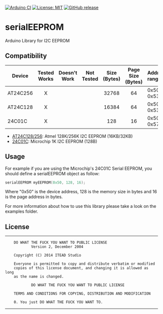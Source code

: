 [![Arduino CI](https://github.com/argandas/serialEEPROM/workflows/Arduino_CI/badge.svg)](https://github.com/marketplace/actions/arduino_ci)
[![License: MIT](https://img.shields.io/badge/license-MIT-green.svg)](https://github.com/RobTillaart/I2C_EEPROM/blob/master/LICENSE)
[![GitHub release](https://img.shields.io/github/v/release/argandas/serialeeprom.svg?maxAge=3600)](https://github.com/argandas/serialEEPROM/releases)

# serialEEPROM

Arduino Library for I2C EEPROM

<!-- START COMPATIBILITY TABLE -->

## Compatibility

Device      | Tested Works | Doesn't Work | Not Tested | Size (Bytes) | Page Size (Bytes) | Address range 
----------- | :----------: | :----------: | :--------: | :----------: | :---------------: | :------------
AT24C256    |       X      |              |            | 32768        | 64                | 0x50 ~ 0x53
AT24C128    |       X      |              |            | 16384        | 64                | 0x50 ~ 0x53
24C01C      |       X      |              |            | 128          | 16                | 0x50 ~ 0x57

  * [AT24C128/256](http://www.atmel.com/Images/doc0670.pdf): Atmel 128K/256K I2C EEPROM (16KB/32KB)
  * [24C01C](http://ww1.microchip.com/downloads/en/DeviceDoc/21201K.pdf): Microchip 1K I2C EEPROM (128B)

<!-- END COMPATIBILITY TABLE -->

## Usage

For example if you are using the Microchip's 24C01C Serial EEPROM, you should define a serialEEPROM object as follow:
```c++
serialEEPROM myEEPROM(0x50, 128, 16);
```
Where "0x50" is the device address, 128 is the memory size in bytes and 16 is the page address in bytes.

For more information about how to use this library please take a look on the examples folder.

## License

-------------------------------------------------------------------------------

		DO WHAT THE FUCK YOU WANT TO PUBLIC LICENSE 
				Version 2, December 2004 

		Copyright (C) 2014 ITEAD Studio

		Everyone is permitted to copy and distribute verbatim or modified 
		copies of this license document, and changing it is allowed as long 
		as the name is changed. 

				DO WHAT THE FUCK YOU WANT TO PUBLIC LICENSE 
				
		TERMS AND CONDITIONS FOR COPYING, DISTRIBUTION AND MODIFICATION 

		0. You just DO WHAT THE FUCK YOU WANT TO.

-------------------------------------------------------------------------------


